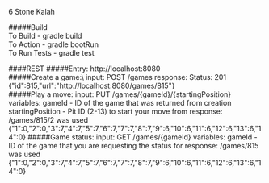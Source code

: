 
6 Stone Kalah  
  
#####Build  
    To Build - gradle build         
    To Action - gradle bootRun       
    To Run Tests - gradle test      
      
####REST
#####Entry:
    http://localhost:8080  
#####Create a game:\ 
    input: POST	/games
    response:
        Status: 201
	    {"id":815,"url":"http://localhost:8080/games/815"}   
#####Play a move:
    input: PUT  /games/{gameId}/{startingPosition}
    variables:
        gameId - ID of the game that was returned from creation
        startingPosition - Pit ID (2-13) to start your move from
    response:
        /games/815/2 was used
        {"1":0,"2":0,"3":7,"4":7,"5":7,"6":7,"7":7,"8":7,"9":6,"10":6,"11":6,"12":6,"13":6,"14":0}
#####Game status:
    input: GET  /games/{gameId}
    variables:
        gameId - ID of the game that you are requesting the status for
    response:
        /games/815 was used
        {"1":0,"2":0,"3":7,"4":7,"5":7,"6":7,"7":7,"8":7,"9":6,"10":6,"11":6,"12":6,"13":6,"14":0}